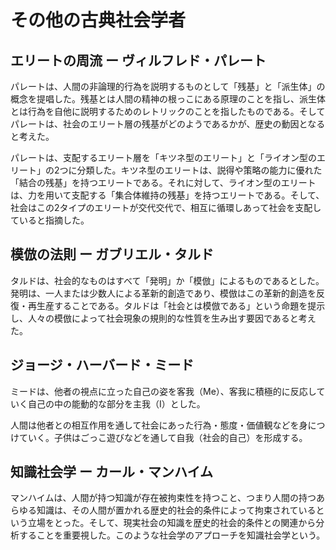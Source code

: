 # その他の古典社会学者

## エリートの周流 ー ヴィルフレド・パレート

パレートは、人間の非論理的行為を説明するものとして「残基」と「派生体」の概念を提唱した。残基とは人間の精神の根っこにある原理のことを指し、派生体とは行為を自他に説明するためのレトリックのことを指したものである。そしてパレートは、社会のエリート層の残基がどのようであるかが、歴史の動因となると考えた。

パレートは、支配するエリート層を「キツネ型のエリート」と「ライオン型のエリート」の2つに分類した。キツネ型のエリートは、説得や策略の能力に優れた「結合の残基」を持つエリートである。それに対して、ライオン型のエリートは、力を用いて支配する「集合体維持の残基」を持つエリートである。そして、社会はこの2タイプのエリートが交代交代で、相互に循環しあって社会を支配していると指摘した。

## 模倣の法則 ー ガブリエル・タルド

タルドは、社会的なものはすべて「発明」か「模倣」によるものであるとした。発明は、一人または少数人による革新的創造であり、模倣はこの革新的創造を反復・再生産することである。タルドは「社会とは模倣である」という命題を提示し、人々の模倣によって社会現象の規則的な性質を生み出す要因であると考えた。

## ジョージ・ハーバード・ミード

ミードは、他者の視点に立った自己の姿を客我（Me）、客我に積極的に反応していく自己の中の能動的な部分を主我（I）とした。

人間は他者との相互作用を通して社会にあった行為・態度・価値観などを身につけていく。子供はごっこ遊びなどを通して自我（社会的自己）を形成する。

## 知識社会学 ー カール・マンハイム

マンハイムは、人間が持つ知識が存在被拘束性を持つこと、つまり人間の持つあらゆる知識は、その人間が置かれる歴史的社会的条件によって拘束されているという立場をとった。そして、現実社会の知識を歴史的社会的条件との関連から分析することを重要視した。このような社会学のアプローチを知識社会学という。

